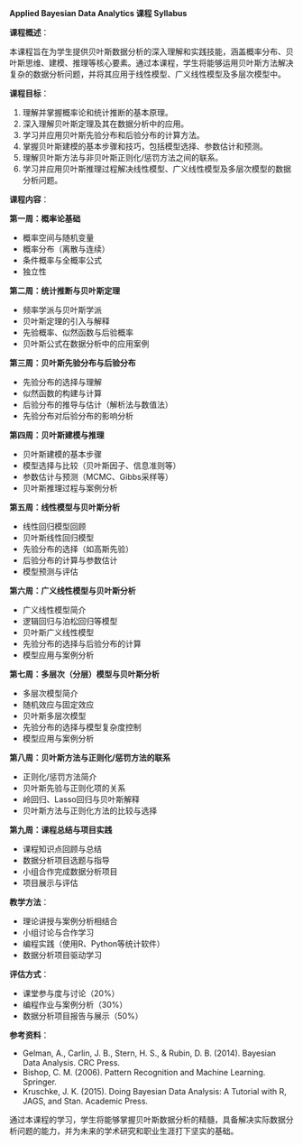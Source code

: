 **Applied Bayesian Data Analytics 课程 Syllabus**

**课程概述**：

本课程旨在为学生提供贝叶斯数据分析的深入理解和实践技能，涵盖概率分布、贝叶斯思维、建模、推理等核心要素。通过本课程，学生将能够运用贝叶斯方法解决复杂的数据分析问题，并将其应用于线性模型、广义线性模型及多层次模型中。

**课程目标**：

1. 理解并掌握概率论和统计推断的基本原理。
2. 深入理解贝叶斯定理及其在数据分析中的应用。
3. 学习并应用贝叶斯先验分布和后验分布的计算方法。
4. 掌握贝叶斯建模的基本步骤和技巧，包括模型选择、参数估计和预测。
5. 理解贝叶斯方法与非贝叶斯正则化/惩罚方法之间的联系。
6. 学习并应用贝叶斯推理过程解决线性模型、广义线性模型及多层次模型的数据分析问题。

**课程内容**：

**第一周：概率论基础**

- 概率空间与随机变量
- 概率分布（离散与连续）
- 条件概率与全概率公式
- 独立性

**第二周：统计推断与贝叶斯定理**

- 频率学派与贝叶斯学派
- 贝叶斯定理的引入与解释
- 先验概率、似然函数与后验概率
- 贝叶斯公式在数据分析中的应用案例

**第三周：贝叶斯先验分布与后验分布**

- 先验分布的选择与理解
- 似然函数的构建与计算
- 后验分布的推导与估计（解析法与数值法）
- 先验分布对后验分布的影响分析

**第四周：贝叶斯建模与推理**

- 贝叶斯建模的基本步骤
- 模型选择与比较（贝叶斯因子、信息准则等）
- 参数估计与预测（MCMC、Gibbs采样等）
- 贝叶斯推理过程与案例分析

**第五周：线性模型与贝叶斯分析**

- 线性回归模型回顾
- 贝叶斯线性回归模型
- 先验分布的选择（如高斯先验）
- 后验分布的计算与参数估计
- 模型预测与评估

**第六周：广义线性模型与贝叶斯分析**

- 广义线性模型简介
- 逻辑回归与泊松回归等模型
- 贝叶斯广义线性模型
- 先验分布的选择与后验分布的计算
- 模型应用与案例分析

**第七周：多层次（分层）模型与贝叶斯分析**

- 多层次模型简介
- 随机效应与固定效应
- 贝叶斯多层次模型
- 先验分布的选择与模型复杂度控制
- 模型应用与案例分析

**第八周：贝叶斯方法与正则化/惩罚方法的联系**

- 正则化/惩罚方法简介
- 贝叶斯先验与正则化项的关系
- 岭回归、Lasso回归与贝叶斯解释
- 贝叶斯方法与正则化方法的比较与选择

**第九周：课程总结与项目实践**

- 课程知识点回顾与总结
- 数据分析项目选题与指导
- 小组合作完成数据分析项目
- 项目展示与评估

**教学方法**：

- 理论讲授与案例分析相结合
- 小组讨论与合作学习
- 编程实践（使用R、Python等统计软件）
- 数据分析项目驱动学习

**评估方式**：

- 课堂参与度与讨论（20%）
- 编程作业与案例分析（30%）
- 数据分析项目报告与展示（50%）

**参考资料**：

- Gelman, A., Carlin, J. B., Stern, H. S., & Rubin, D. B. (2014). Bayesian Data Analysis. CRC Press.
- Bishop, C. M. (2006). Pattern Recognition and Machine Learning. Springer.
- Kruschke, J. K. (2015). Doing Bayesian Data Analysis: A Tutorial with R, JAGS, and Stan. Academic Press.

通过本课程的学习，学生将能够掌握贝叶斯数据分析的精髓，具备解决实际数据分析问题的能力，并为未来的学术研究和职业生涯打下坚实的基础。


